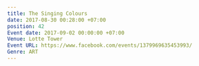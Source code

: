 ```yaml
---
title: The Singing Colours
date: 2017-08-30 00:28:00 +07:00
position: 42
Event date: 2017-09-02 00:00:00 +07:00
Venue: Lotte Tower
Event URL: https://www.facebook.com/events/1379969635453993/
Genre: ART
---
```


